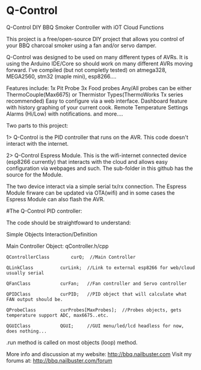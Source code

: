# Q-Control
Q-Control DIY BBQ Smoker Controller with iOT Cloud Functions

This project is a free/open-source DIY project that allows you control of your BBQ charcoal smoker using a fan and/or servo damper.

Q-Control was designed to be used on many different types of AVRs.  It is using the Arduino IDE/Core so should work on many different AVRs moving forward. I've compiled (but not completly tested) on atmega328, MEGA2560, stm32 (maple mini), esp8266....

Features include:
    1x Pit Probe 
    3x Food probes
    Any/All probes can be either ThermoCouple(Max6675) or Thermistor Types(ThermoWorks Tx series recommended)
    Easy to configure via a web interface.
    Dashboard feature with history graphing of your current cook.
    Remote Temperature Settings
    Alarms (Hi/Low) with notifications.
    and more....
    
Two parts to this project:  

1> Q-Control is the PID controller that runs on the AVR.  This code doesn't interact with the internet.

2> Q-Control Espress Module.  This is the wifi-internet connected device (esp8266 currently) that interacts with the cloud and allows easy configuration via webpages and such.  The sub-folder in this github has the source for the Module.

The two device interact via a simple serial tx/rx connection.  The Espress Module firware can be updated via OTA(wifi) and in some cases the Espress Module can also flash the AVR.

#The Q-Control PID controller:

The code should be straightfoward to understand:  

Simple Objects Interaction/Definition

Main Controller Object:  qController.h/cpp

    QControllerClass		curQ;  //Main Controller
 
    QLinkClass			curLink;  //Link to external esp8266 for web/cloud usually serial
 
    QFanClass			curFan;   //Fan controller and Servo controller
 
    QPIDClass			curPID;   //PID object that will calculate what FAN output should be.
 
    QProbeClass			curProbes[MaxProbes];  //Probes objects, gets temperature support ADC, max6675..etc.
 
    QGUIClass			QGUI;     //GUI menu/led/lcd headless for now, does nothing...  
 

.run method is called on most objects (loop) method.  

More info and discussion at my website:  http://bbq.nailbuster.com
Visit my forums at:  http://bbq.nailbuster.com/forum






    
    
    
